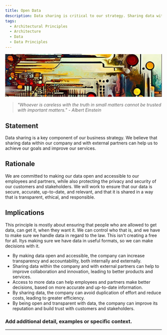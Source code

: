 ```yaml
---
title: Open Data
description: Data sharing is critical to our strategy. Sharing data within our company, and with external partners helps us achieve our goals and improve our services.
tags:
  - Architectural Principles
  - Architecture
  - Data
  - Data Principles
---
```


![An abstract header in the style of Van Gogh](/media/images/header01.png)

> *"Whoever is careless with the truth in small matters cannot be trusted with important matters." - Albert Einstein*

## Statement

Data sharing is a key component of our business strategy. We believe that sharing data within our company and with external partners can help us to achieve our goals and improve our services.

## Rationale

We are committed to making our data open and accessible to our employees and partners, while also protecting the privacy and security of our customers and stakeholders. We will work to ensure that our data is secure, accurate, up-to-date, and relevant, and that it is shared in a way that is transparent, ethical, and responsible.

## Implications

This principle is mostly about ensuring that people who are allowed to get data, can get it, when they want it. We can control who that is, and we have to make sure we handle data in regard to the law. This isn't creating a free for all. Itys making sure we have data in useful formats, so we can make decisions with it.

* By making data open and accessible, the company can increase transparency and accountability, both internally and externally.
* Sharing data within the company and with external partners can help to improve collaboration and innovation, leading to better products and services.
* Access to more data can help employees and partners make better decisions, based on more accurate and up-to-date information.
* By sharing data, the company can avoid duplication of effort and reduce costs, leading to greater efficiency.
* By being open and transparent with data, the company can improve its reputation and build trust with customers and stakeholders.

### Add additional detail, examples or specific context.

---